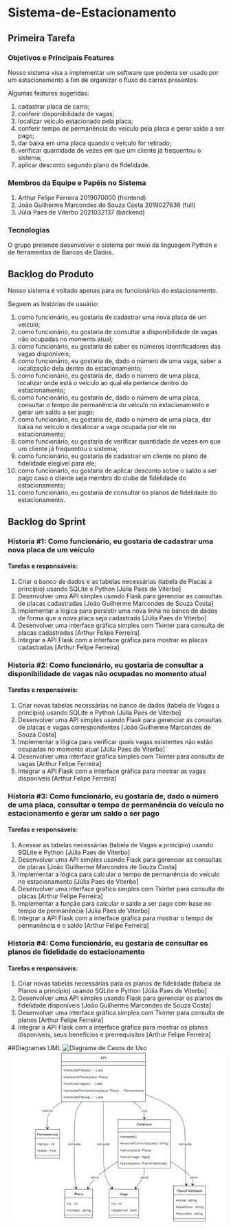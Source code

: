 # Sistema-de-Estacionamento

## Primeira Tarefa

### Objetivos e Principais Features
Nosso sistema visa a implementar um software que poderia ser usado por um estacionamento a fim de organizar o fluxo de carros presentes.

Algumas features sugeridas:
1. cadastrar placa de carro;
2. conferir disponibilidade de vagas;
3. localizar veículo estacionado pela placa;
4. conferir tempo de permanência do veículo pela placa e gerar saldo a ser pago;
5. dar baixa em uma placa quando o veículo for retirado;
6. verificar quantidade de vezes em que um cliente já frequentou o sistema;
7. aplicar desconto segundo plano de fidelidade.

### Membros da Equipe e Papéis no Sistema
1. Arthur Felipe Ferreira 2019070000 (frontend)
2. João Guilherme Marcondes de Souza Costa 2019027636 (full)
3. Júlia Paes de Viterbo 2021032137 (backend)

### Tecnologias
O grupo pretende desenvolver o sistema por meio da linguagem Python e de ferramentas de Bancos de Dados.

## Backlog do Produto
Nosso sistema é voltado apenas para os funcionários do estacionamento.

Seguem as histórias de usuário:
1. como funcionário, eu gostaria de cadastrar uma nova placa de um veículo;
2. como funcionário, eu gostaria de consultar a disponibilidade de vagas não ocupadas no momento atual;
3. como funcionário, eu gostaria de saber os números identificadores das vagas disponíveis;
4. como funcionário, eu gostaria de, dado o número de uma vaga, saber a localização dela dentro do estacionamento;
5. como funcionário, eu gostaria de, dado o número de uma placa, localizar onde está o veículo ao qual ela pertence dentro do estacionamento;
6. como funcionário, eu gostaria de, dado o número de uma placa, consultar o tempo de permanência do veículo no estacionamento e gerar um saldo a ser pago;
7. como funcionário, eu gostaria de, dado o número de uma placa, dar baixa no veículo e desalocar a vaga ocupada por ele no estacionamento;
8. como funcionário, eu gostaria de verificar quantidade de vezes em que um cliente já frequentou o sistema;
9. como funcionário, eu gostaria de cadastrar um cliente no plano de fidelidade elegível para ele;
10. como funcionário, eu gostaria de aplicar desconto sobre o saldo a ser pago caso o cliente seja membro do clube de fidelidade do estacionamento;
11. como funcionário, eu gostaria de consultar os planos de fidelidade do estacionamento.

## Backlog do Sprint

### Historia #1: Como funcionário, eu gostaria de cadastrar uma nova placa de um veículo

#### Tarefas e responsáveis:
1. Criar o banco de dados e as tabelas necessárias (tabela de Placas a princípio) usando SQLite e Python [Júlia Paes de Viterbo]
2. Desenvolver uma API simples usando Flask para gerenciar as consultas de placas cadastradas [João Guilherme Marcondes de Souza Costa]
3. Implementar a lógica para persistir uma nova linha no banco de dados de forma que a nova placa seja cadastrada [Júlia Paes de Viterbo]
4. Desenvolver uma interface gráfica simples com Tkinter para consulta de placas cadastradas [Arthur Felipe Ferreira]
5. Integrar a API Flask com a interface gráfica para mostrar as placas cadastradas [Arthur Felipe Ferreira]

### Historia #2: Como funcionário, eu gostaria de consultar a disponibilidade de vagas não ocupadas no momento atual

#### Tarefas e responsáveis:
1. Criar novas tabelas necessárias no banco de dados (tabela de Vagas a princípio) usando SQLite e Python [Júlia Paes de Viterbo]
2. Desenvolver uma API simples usando Flask para gerenciar as consultas de placas e vagas correspondentes [João Guilherme Marcondes de Souza Costa]
3. Implementar a lógica para verificar quais vagas existentes não estão ocupadas no momento atual [Júlia Paes de Viterbo]
4. Desenvolver uma interface gráfica simples com Tkinter para consulta de vagas [Arthur Felipe Ferreira]
5. Integrar a API Flask com a interface gráfica para mostrar as vagas disponíveis [Arthur Felipe Ferreira]

### Historia #3: Como funcionário, eu gostaria de, dado o número de uma placa, consultar o tempo de permanência do veículo no estacionamento e gerar um saldo a ser pago

#### Tarefas e responsáveis:
1. Acessar as tabelas necessárias (tabela de Vagas a princípio) usando SQLite e Python [Júlia Paes de Viterbo]
2. Desenvolver uma API simples usando Flask para gerenciar as consultas de placas [João Guilherme Marcondes de Souza Costa]
3. Implementar a lógica para calcular o tempo de permanência do veículo no estacionamento [Júlia Paes de Viterbo]
4. Desenvolver uma interface gráfica simples com Tkinter para consulta de placas [Arthur Felipe Ferreira]
5. Implementar a função para calcular o saldo a ser pago com base no tempo de permanência [Júlia Paes de Viterbo]
6. Integrar a API Flask com a interface gráfica para mostrar o tempo de permanência e o saldo [Arthur Felipe Ferreira]

### Historia #4: Como funcionário, eu gostaria de consultar os planos de fidelidade do estacionamento

#### Tarefas e responsáveis:
1. Criar novas tabelas necessárias para os planos de fidelidade (tabela de Planos a princípio) usando SQLite e Python [Júlia Paes de Viterbo]
2. Desenvolver uma API simples usando Flask para gerenciar os planos de fidelidade disponíveis [João Guilherme Marcondes de Souza Costa]
3. Desenvolver uma interface gráfica simples com Tkinter para consulta de planos [Arthur Felipe Ferreira]
4. Integrar a API Flask com a interface gráfica para mostrar os planos disponíveis, seus benefícios e prerrequisitos [Arthur Felipe Ferreira]

##Diagramas UML
![Diagrama de Casos de Uso](diagrams/usecase-diagram.png)
![Diagrama de Classes](diagrams/class-diagram.png)
